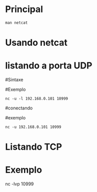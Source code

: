 # Principal

`man netcat`

# Usando netcat

# listando a porta UDP

#Sintaxe

#Exemplo

`nc -u -l 192.168.0.101 10999`

#conectando

#exemplo

`nc -u 192.168.0.101 10999`

# Listando TCP

# Exemplo
 nc -lvp 10999
